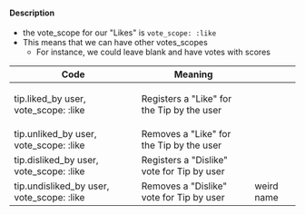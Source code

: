 #### Description
- the vote_scope for our "Likes" is `vote_scope: :like`
- This means that we can have other votes_scopes
  + For instance, we could leave blank and have votes with scores

<table>
  <thead>
    <tr>
      <th>Code</th>
      <th>Meaning</th>
      <th></th>
    </tr>
  </thead>
  <tbody>
    <tr>
      <td>
        <p>tip.liked_by user, vote_scope: :like</p>
      </td>
      <td>Registers a "Like" for the Tip by the user</td>
      <td></td>
    </tr>
    <tr>
      <td>tip.unliked_by user, vote_scope: :like</td>
      <td>Removes a "Like" for the Tip by the user</td>
      <td></td>
    </tr>
    <tr>
      <td>tip.disliked_by user, vote_scope: :like</td>
      <td>Registers a "Dislike" vote for Tip by user</td>
      <td></td>
    </tr>
    <tr>
      <td>tip.undisliked_by user, vote_scope: :like</td>
      <td>Removes a "Dislike" vote for Tip by user</td>
      <td>weird name</td>
    </tr>
  </tbody>
</table>